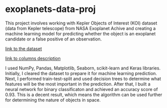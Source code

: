 # exoplanets-data-proj
This project involves working with Kepler Objects of Interest (KOI) dataset (data from Kepler telescope) from NASA Exoplanet Achive and creating a machine learning model for predicting whether the object is an exoplanet candidate or a false positive of an observation. 

[link to the dataset](https://exoplanetarchive.ipac.caltech.edu/cgi-bin/TblView/nph-tblView?app=ExoTbls&config=cumulative)

[link to columns description](https://exoplanetarchive.ipac.caltech.edu/docs/API_kepcandidate_columns.html)

I used NumPy, Pandas, Matplotlib, Seaborn, scikit-learn and Keras libraries. Initially, I cleared the dataset to prepare it for machine learning prediction. Next, I performed train-test-split and used decision trees to determine what features will be the most important in the prediction. After that, I built a neural network for binary classificaton and achieved an accuracy score of 0.93. This is a decent result, which means the algorithm can be used further for determining the nature of objects in space.
 
